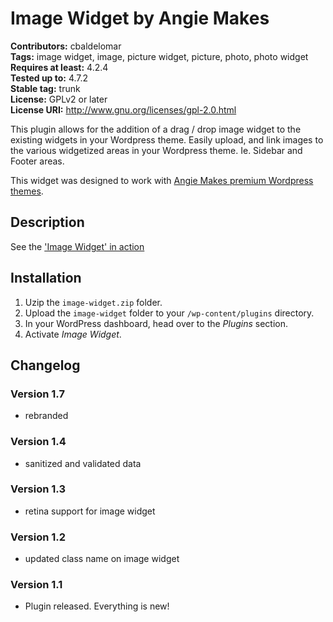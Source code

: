 # Image Widget by Angie Makes #

**Contributors:** cbaldelomar  
**Tags:** image widget, image, picture widget, picture, photo, photo widget  
**Requires at least:** 4.2.4  
**Tested up to:** 4.7.2  
**Stable tag:** trunk  
**License:** GPLv2 or later  
**License URI:** http://www.gnu.org/licenses/gpl-2.0.html  

This plugin allows for the addition of a drag / drop image widget to the existing widgets in your Wordpress theme. Easily upload, and link images to the various widgetized areas in your Wordpress theme. Ie. Sidebar and Footer areas.

This widget was designed to work with [Angie Makes premium Wordpress themes](http://angiemakes.com/feminine-wordpress-blog-themes-women/).

## Description ##

See the ['Image Widget' in action](http://hallie.angiemakes.com/blog/)

## Installation ##

1. Uzip the `image-widget.zip` folder.
2. Upload the `image-widget` folder to your `/wp-content/plugins` directory.
3. In your WordPress dashboard, head over to the *Plugins* section.
4. Activate *Image Widget*.

## Changelog ##

### Version 1.7

* rebranded

### Version 1.4

* sanitized and validated data

### Version 1.3

* retina support for image widget

### Version 1.2

* updated class name on image widget

### Version 1.1

* Plugin released. Everything is new!
